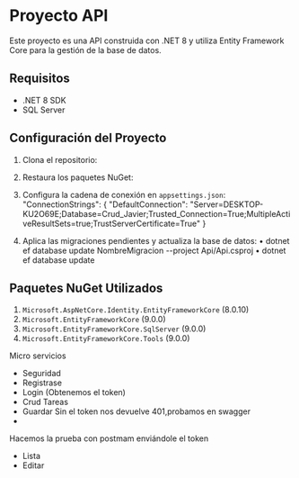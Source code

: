 # Proyecto API
Este proyecto es una API construida con .NET 8 y utiliza Entity Framework Core para la gestión de la base de datos.
## Requisitos
- .NET 8 SDK
- SQL Server
## Configuración del Proyecto
1. Clona el repositorio:
   
2. Restaura los paquetes NuGet:
   
3. Configura la cadena de conexión en `appsettings.json`:
"ConnectionStrings": {
   "DefaultConnection": "Server=DESKTOP-KU2O69E;Database=Crud_Javier;Trusted_Connection=True;MultipleActiveResultSets=true;TrustServerCertificate=True"
 }
4. Aplica las migraciones pendientes y actualiza la base de datos:
•	dotnet ef database update NombreMigracion --project Api/Api.csproj
•	dotnet ef database update

## Paquetes NuGet Utilizados

1.	`Microsoft.AspNetCore.Identity.EntityFrameworkCore` (8.0.10)
2.	`Microsoft.EntityFrameworkCore` (9.0.0)
3.	`Microsoft.EntityFrameworkCore.SqlServer` (9.0.0)
4.	`Microsoft.EntityFrameworkCore.Tools` (9.0.0)



Micro servicios
-	Seguridad
-	Registrase 
-	Login (Obtenemos el token)
-	Crud Tareas 
-	Guardar 
Sin el token nos devuelve 401,probamos en swagger 
-	 
Hacemos la prueba con postmam enviándole el token
-	Lista
-	Editar
 
